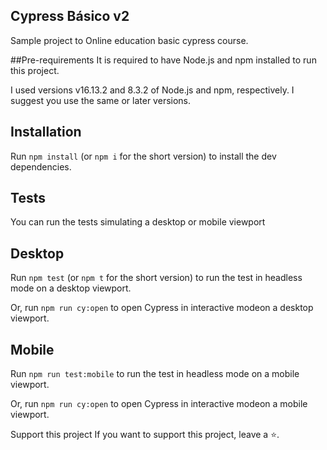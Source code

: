 ## Cypress Básico v2



Sample project to Online education basic cypress course.

##Pre-requirements
It is required to have Node.js and npm installed to run this project.

I used versions v16.13.2 and 8.3.2 of Node.js and npm, respectively. I suggest you use the same or later versions.

## Installation
Run `npm install` (or `npm i` for the short version) to install the dev dependencies.

## Tests
You can run the tests simulating a desktop or mobile viewport

## Desktop

Run `npm test` (or `npm t` for the short version) to run the test in headless mode on a desktop viewport.

Or, run `npm run cy:open` to open Cypress in interactive modeon a desktop viewport.

## Mobile


Run `npm run test:mobile` to run the test in headless mode on a mobile viewport.

Or, run `npm run cy:open` to open Cypress in interactive modeon a mobile viewport.


Support this project
If you want to support this project, leave a ⭐.
